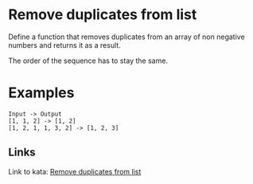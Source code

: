 # Remove duplicates from list

Define a function that removes duplicates from an array of non negative numbers and returns it as a result.

The order of the sequence has to stay the same.

# Examples

```
Input -> Output
[1, 1, 2] -> [1, 2]
[1, 2, 1, 1, 3, 2] -> [1, 2, 3]
```

## Links

Link to kata: [Remove duplicates from list](https://www.codewars.com/kata/57a5b0dfcf1fa526bb000118)